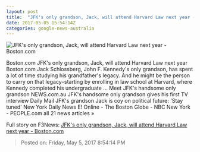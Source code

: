 ```yaml
---
layout: post
title:  "JFK's only grandson, Jack, will attend Harvard Law next year - Boston.com"
date: 2017-05-05 15:54:14Z
categories: google-news-australia
---
```


![JFK's only grandson, Jack, will attend Harvard Law next year - Boston.com](https://www.boston.com/wp-content/uploads/2017/05/Schlossberg-850x478.jpg)

Boston.com JFK's only grandson, Jack, will attend Harvard Law next year Boston.com Jack Schlossberg, John F. Kennedy's only grandson, has spent a lot of time studying his grandfather's legacy. And he might be the person to carry on that legacy–starting by enrolling in law school at Harvard, where Kennedy completed his undergraduate ... Meet JFK's handsome only grandson NEWS.com.au JFK's handsome only grandson gives his first TV interview Daily Mail JFK's grandson Jack is coy on political future: 'Stay tuned' New York Daily News E! Online - The Boston Globe - NBC New York - PEOPLE.com all 21 news articles »


Full story on F3News: [JFK's only grandson, Jack, will attend Harvard Law next year - Boston.com](http://www.f3nws.com/n/jRuKFE)

> Posted on: Friday, May 5, 2017 8:54:14 PM
